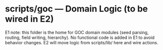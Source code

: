 # scripts/goc — Domain Logic (to be wired in E2)

E1 note: this folder is the home for GOC domain modules (seed parsing, routing, field writing, hierarchy).
No functional code is added in E1 to avoid behavior changes. E2 will move logic from scripts/lib/ here and wire actions.
